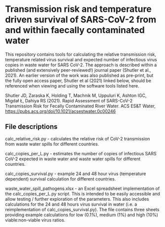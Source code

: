 # Transmission risk and temperature driven survival of SARS-CoV-2 from and within faecally contaminated water

This repository contains tools for calculating the relative transmission risk, temperature related virus survival and expected number of infectious virus copies in waste water for SARS CoV-2. The approach is described within a published (and extensively peer-reviewed!) journal paper (Shutler et al., 2021). An earlier version of the work was also published as pre-print, but the fully open access paper, Shutler et al (2021) linked below, should be referenced when viewing and using the software tools listed here.

Shutler JD, Zaraska K, Holding T, Machnik M, Uppuluri K, Ashton IGC, Migdał Ł, Dahiya RS (2021). Rapid Assessment of SARS-CoV-2 Transmission Risk for Fecally Contaminated River Water. ACS ES&T Water, https://pubs.acs.org/doi/10.1021/acsestwater.0c00246


## File descriptions

calc_relative_risk.py - calculates the relative risk of CoV-2 transmission from waste water spills for different countries.

calc_copies_per_L.py - estimates the number of copies of infectious SARS CoV-2 expected in waste water and waste water spills for different countries.

calc_copies_survival.py - example 24 and 48 hour virus (temperature dependent) survival calculation for different countries.

waste_water_spill_pathogens.xlsx - an Excel spreadsheet implementation of the calc_copies_per_L.py script. This is intended to be easily accessible and allow testing / further exploration of the parameters. This also includes calculations for the 24 and 48 hours virus survival in water (i.e. a reimplementation of calc_copies_survival.py). The file contains three sheets providing example calculations for low (0.1%), medium (1%) and high (10%) viable:non-viable virus ratios.
